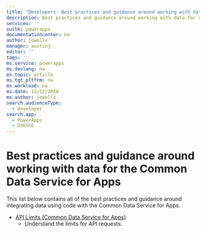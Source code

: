 ```yaml
---
title: "Developers: Best practices and guidance around working with data for the Common Data Service for Apps | Microsoft Docs"
description: Best practices and guidance around working with data for developers of the Common Data Service for Apps in PowerApps.
services: ''
suite: powerapps
documentationcenter: na
author: jowells
manager: austinj
editor: ''
tags: ''
ms.service: powerapps
ms.devlang: na
ms.topic: article
ms.tgt_pltfrm: na
ms.workload: na
ms.date: 12/12/2018
ms.author: jowells
search.audienceType: 
  - developer
search.app: 
  - PowerApps
  - D365CE
---
```


# Best practices and guidance around working with data for the Common Data Service for Apps

This list below contains all of the best practices and guidance around integrating data using code with the Common Data Service for Apps.
- [API Limits (Common Data Service for Apps)](../../api-limits.md)<br />
  - Understand the limits for API requests.